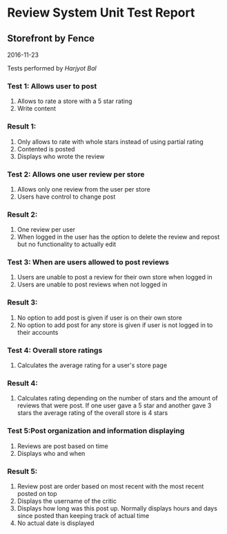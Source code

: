 # Review System Unit Test Report
## Storefront by Fence
2016-11-23

Tests performed by *Harjyot Bal*

### Test 1: Allows user to post 
1. Allows to rate a store with a 5 star rating
2. Write content

### Result 1:
1. Only allows to rate with whole stars instead of using partial rating
2. Contented is posted
3. Displays who wrote the review

### Test 2: Allows one user review per store
1. Allows only one review from the user per store
2. Users have control to change post

### Result 2:
1. One review per user
2. When logged in the user has the option to delete the review and repost but no functionality to actually edit

### Test 3: When are users allowed to post reviews 
1. Users are unable to post a review for their own store when logged in
2. Users are unable to post reviews when not logged in

### Result 3:
1. No option to add post is given if user is on their own store
2. No option to add post for any store is given if user is not logged in to their accounts

### Test 4: Overall store ratings
1. Calculates the average rating for a user's store page

### Result 4:
1. Calculates rating depending on the number of stars and the amount of reviews that were post. If one user gave a 5 star and another gave 3 stars the average rating of the overall store is 4 stars

### Test 5:Post organization and information displaying
1. Reviews are post based on time
2. Displays who and when

### Result 5:
1. Review post are order based on most recent with the most recent posted on top
2. Displays the username of the critic 
3. Displays how long was this post up. Normally displays hours and days since posted than keeping track of actual time
4. No actual date is displayed 



